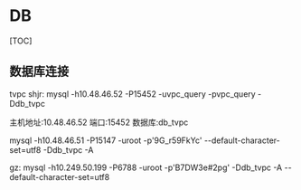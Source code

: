 # DB

[TOC]

## 数据库连接

tvpc
shjr: mysql -h10.48.46.52 -P15452 -uvpc_query -pvpc_query -Ddb_tvpc

主机地址:10.48.46.52
端口:15452
数据库:db_tvpc

mysql -h10.48.46.51 -P15147 -uroot -p'9G_r59FkYc' --default-character-set=utf8 -Ddb_tvpc -A

gz:   mysql -h10.249.50.199 -P6788 -uroot -p'B7DW3e#2pg' -Ddb_tvpc -A --default-character-set=utf8

